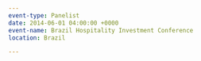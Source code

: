 ```yaml
---
event-type: Panelist
date: 2014-06-01 04:00:00 +0000
event-name: Brazil Hospitality Investment Conference
location: Brazil

---
```


